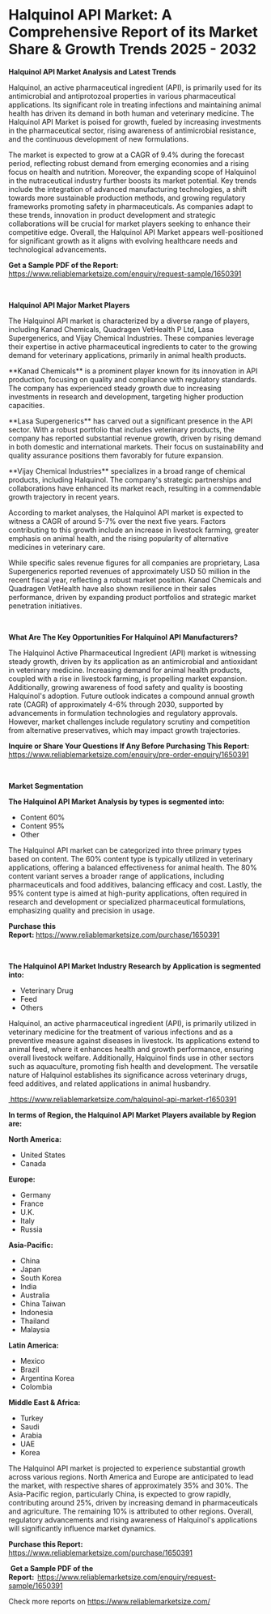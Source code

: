 <p><h1>Halquinol API Market: A Comprehensive Report of its Market Share & Growth Trends 2025 - 2032</h1></p><p><strong>Halquinol API Market Analysis and Latest Trends</strong></p>
<p><p>Halquinol, an active pharmaceutical ingredient (API), is primarily used for its antimicrobial and antiprotozoal properties in various pharmaceutical applications. Its significant role in treating infections and maintaining animal health has driven its demand in both human and veterinary medicine. The Halquinol API Market is poised for growth, fueled by increasing investments in the pharmaceutical sector, rising awareness of antimicrobial resistance, and the continuous development of new formulations.</p><p>The market is expected to grow at a CAGR of 9.4% during the forecast period, reflecting robust demand from emerging economies and a rising focus on health and nutrition. Moreover, the expanding scope of Halquinol in the nutraceutical industry further boosts its market potential. Key trends include the integration of advanced manufacturing technologies, a shift towards more sustainable production methods, and growing regulatory frameworks promoting safety in pharmaceuticals. As companies adapt to these trends, innovation in product development and strategic collaborations will be crucial for market players seeking to enhance their competitive edge. Overall, the Halquinol API Market appears well-positioned for significant growth as it aligns with evolving healthcare needs and technological advancements.</p></p>
<p><strong>Get a Sample PDF of the Report:&nbsp;</strong> <a href="https://www.reliablemarketsize.com/enquiry/request-sample/1650391?utm_campaign=2307&utm_medium=2&utm_source=Github&utm_content=ia&utm_term=23032025&utm_id=halquinol-api">https://www.reliablemarketsize.com/enquiry/request-sample/1650391</a></p>
<p>&nbsp;</p>
<p><strong>Halquinol API Major Market Players</strong></p>
<p><p>The Halquinol API market is characterized by a diverse range of players, including Kanad Chemicals, Quadragen VetHealth P Ltd, Lasa Supergenerics, and Vijay Chemical Industries. These companies leverage their expertise in active pharmaceutical ingredients to cater to the growing demand for veterinary applications, primarily in animal health products.</p><p>**Kanad Chemicals** is a prominent player known for its innovation in API production, focusing on quality and compliance with regulatory standards. The company has experienced steady growth due to increasing investments in research and development, targeting higher production capacities. </p><p>**Lasa Supergenerics** has carved out a significant presence in the API sector. With a robust portfolio that includes veterinary products, the company has reported substantial revenue growth, driven by rising demand in both domestic and international markets. Their focus on sustainability and quality assurance positions them favorably for future expansion.</p><p>**Vijay Chemical Industries** specializes in a broad range of chemical products, including Halquinol. The company's strategic partnerships and collaborations have enhanced its market reach, resulting in a commendable growth trajectory in recent years.</p><p>According to market analyses, the Halquinol API market is expected to witness a CAGR of around 5-7% over the next five years. Factors contributing to this growth include an increase in livestock farming, greater emphasis on animal health, and the rising popularity of alternative medicines in veterinary care.</p><p>While specific sales revenue figures for all companies are proprietary, Lasa Supergenerics reported revenues of approximately USD 50 million in the recent fiscal year, reflecting a robust market position. Kanad Chemicals and Quadragen VetHealth have also shown resilience in their sales performance, driven by expanding product portfolios and strategic market penetration initiatives.</p></p>
<p>&nbsp;</p>
<p><strong>What Are The Key Opportunities For Halquinol API Manufacturers?</strong></p>
<p><p>The Halquinol Active Pharmaceutical Ingredient (API) market is witnessing steady growth, driven by its application as an antimicrobial and antioxidant in veterinary medicine. Increasing demand for animal health products, coupled with a rise in livestock farming, is propelling market expansion. Additionally, growing awareness of food safety and quality is boosting Halquinol's adoption. Future outlook indicates a compound annual growth rate (CAGR) of approximately 4-6% through 2030, supported by advancements in formulation technologies and regulatory approvals. However, market challenges include regulatory scrutiny and competition from alternative preservatives, which may impact growth trajectories.</p></p>
<p><strong>Inquire or Share Your Questions If Any Before Purchasing This Report:</strong> <a href="https://www.reliablemarketsize.com/enquiry/pre-order-enquiry/1650391?utm_campaign=2307&utm_medium=2&utm_source=Github&utm_content=ia&utm_term=23032025&utm_id=halquinol-api">https://www.reliablemarketsize.com/enquiry/pre-order-enquiry/1650391</a></p>
<p>&nbsp;</p>
<p><strong>Market Segmentation</strong></p>
<p><strong>The Halquinol API Market Analysis by types is segmented into:</strong></p>
<p><ul><li>Content 60%</li><li>Content 95%</li><li>Other</li></ul></p>
<p><p>The Halquinol API market can be categorized into three primary types based on content. The 60% content type is typically utilized in veterinary applications, offering a balanced effectiveness for animal health. The 80% content variant serves a broader range of applications, including pharmaceuticals and food additives, balancing efficacy and cost. Lastly, the 95% content type is aimed at high-purity applications, often required in research and development or specialized pharmaceutical formulations, emphasizing quality and precision in usage.</p></p>
<p><strong>Purchase this Report:&nbsp;</strong><a href="https://www.reliablemarketsize.com/purchase/1650391?utm_campaign=2307&utm_medium=2&utm_source=Github&utm_content=ia&utm_term=23032025&utm_id=halquinol-api">https://www.reliablemarketsize.com/purchase/1650391</a></p>
<p>&nbsp;</p>
<p><strong>The Halquinol API Market Industry Research by Application is segmented into:</strong></p>
<p><ul><li>Veterinary Drug</li><li>Feed</li><li>Others</li></ul></p>
<p><p>Halquinol, an active pharmaceutical ingredient (API), is primarily utilized in veterinary medicine for the treatment of various infections and as a preventive measure against diseases in livestock. Its applications extend to animal feed, where it enhances health and growth performance, ensuring overall livestock welfare. Additionally, Halquinol finds use in other sectors such as aquaculture, promoting fish health and development. The versatile nature of Halquinol establishes its significance across veterinary drugs, feed additives, and related applications in animal husbandry.</p></p>
<p><a href="https://www.reliablemarketsize.com/halquinol-api-market-r1650391?utm_campaign=2307&utm_medium=2&utm_source=Github&utm_content=ia&utm_term=23032025&utm_id=halquinol-api">&nbsp;https://www.reliablemarketsize.com/halquinol-api-market-r1650391</a></p>
<p><strong>In terms of Region, the Halquinol API Market Players available by Region are:</strong></p>
<p>
    <p> <strong> North America: </strong>
        <ul>
            <li>United States</li>
            <li>Canada</li>
        </ul>
        </p> 
    <p> <strong> Europe: </strong>
        <ul>
            <li>Germany</li>
            <li>France</li>
            <li>U.K.</li>
            <li>Italy</li>
            <li>Russia</li>
        </ul>
        </p> 
    <p> <strong> Asia-Pacific: </strong>
        <ul>
            <li>China</li>
            <li>Japan</li>
            <li>South Korea</li>
            <li>India</li>
            <li>Australia</li>
            <li>China Taiwan</li>
            <li>Indonesia</li>
            <li>Thailand</li>
            <li>Malaysia</li>
        </ul>
        </p> 
    <p> <strong> Latin America: </strong>
        <ul>
            <li>Mexico</li>
            <li>Brazil</li>
            <li>Argentina Korea</li>
            <li>Colombia</li>
        </ul>
        </p> 
    <p> <strong> Middle East & Africa: </strong>
        <ul>
            <li>Turkey</li>
            <li>Saudi</li>
            <li>Arabia</li>
            <li>UAE</li>
            <li>Korea</li>
        </ul>
    </p>
    </p>
<p><p>The Halquinol API market is projected to experience substantial growth across various regions. North America and Europe are anticipated to lead the market, with respective shares of approximately 35% and 30%. The Asia-Pacific region, particularly China, is expected to grow rapidly, contributing around 25%, driven by increasing demand in pharmaceuticals and agriculture. The remaining 10% is attributed to other regions. Overall, regulatory advancements and rising awareness of Halquinol's applications will significantly influence market dynamics.</p></p>
<p><strong>Purchase this Report: </strong><a href="https://www.reliablemarketsize.com/purchase/1650391?utm_campaign=2307&utm_medium=2&utm_source=Github&utm_content=ia&utm_term=23032025&utm_id=halquinol-api">https://www.reliablemarketsize.com/purchase/1650391</a></p>
<p>&nbsp;<strong>Get a Sample PDF of the Report:&nbsp;&nbsp;</strong><a href="https://www.reliablemarketsize.com/enquiry/request-sample/1650391?utm_campaign=2307&utm_medium=2&utm_source=Github&utm_content=ia&utm_term=23032025&utm_id=halquinol-api">https://www.reliablemarketsize.com/enquiry/request-sample/1650391</a></p>
<p><strong></strong></p>
<p>Check more reports on <a href="https://www.reliablemarketsize.com/?utm_campaign=2307&utm_medium=2&utm_source=Github&utm_content=ia&utm_term=23032025&utm_id=halquinol-api">https://www.reliablemarketsize.com/</a></p>